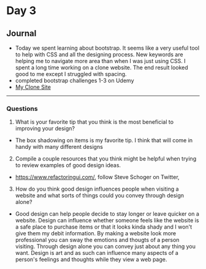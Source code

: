 # Day 3
## Journal
- Today we spent learning about bootstrap. It seems like a very useful tool to help with CSS and all the designing process. New keywords are helping me to navigate more area than when I was just using CSS. I spent a long time working on a clone website. The end result looked good to me except I struggled with spacing.
- completed bootstrap challenges 1-3 on Udemy
- [My Clone Site](https://chesterjgreen.github.io/sitecloningfun/)
-----
### Questions

1. What is your favorite tip that you think is the most beneficial to improving your design?
- The box shadowing on items is my favorite tip. I think that will come in handy with many different designs
2. Compile a couple resources that you think might be helpful when trying to review examples of good design ideas.
- https://www.refactoringui.com/, follow Steve Schoger on Twitter, 
3. How do you think good design influences people when visiting a website and what sorts of things could you convey through design alone?
- Good design can help people decide to stay longer or leave quicker on a website. Design can influence whether someone feels like the website is a safe place to purchase items or that it looks kinda shady and I won't give them my debit information. By making a website look more professional you can sway the emotions and thougts of a person visiting. Through design alone you can convey just about any thing you want. Design is art and as such can influence many aspects of a person's feelings and thoughts while they view a web page. 